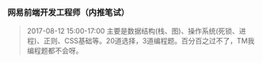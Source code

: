 ### 网易前端开发工程师（内推笔试）

> 2017-08-12 15:00-17:00 主要是数据结构(栈、图)、操作系统(死锁、进程)、正则、CSS基础等。20道选择，3道编程题。百分百之过不了，TM我编程题都不会呀。